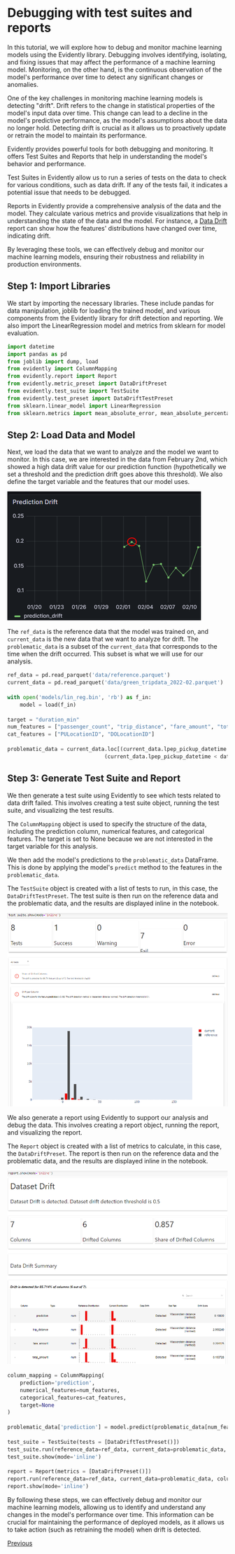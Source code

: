 # Debugging with test suites and reports

In this tutorial, we will explore how to debug and monitor machine learning models using the Evidently library. Debugging involves identifying, isolating, and fixing issues that may affect the performance of a machine learning model. Monitoring, on the other hand, is the continuous observation of the model's performance over time to detect any significant changes or anomalies.

One of the key challenges in monitoring machine learning models is detecting "drift". Drift refers to the change in statistical properties of the model's input data over time. This change can lead to a decline in the model's predictive performance, as the model's assumptions about the data no longer hold. Detecting drift is crucial as it allows us to proactively update or retrain the model to maintain its performance.

Evidently provides powerful tools for both debugging and monitoring. It offers Test Suites and Reports that help in understanding the model's behavior and performance.

Test Suites in Evidently allow us to run a series of tests on the data to check for various conditions, such as data drift. If any of the tests fail, it indicates a potential issue that needs to be debugged.

Reports in Evidently provide a comprehensive analysis of the data and the model. They calculate various metrics and provide visualizations that help in understanding the state of the data and the model. For instance, a [Data Drift](https://docs.evidentlyai.com/presets/data-drift) report can show how the features' distributions have changed over time, indicating drift.

By leveraging these tools, we can effectively debug and monitor our machine learning models, ensuring their robustness and reliability in production environments.

## Step 1: Import Libraries

We start by importing the necessary libraries. These include pandas for data manipulation, joblib for loading the trained model, and various components from the Evidently library for drift detection and reporting. We also import the LinearRegression model and metrics from sklearn for model evaluation.

```python
import datetime
import pandas as pd
from joblib import dump, load
from evidently import ColumnMapping
from evidently.report import Report
from evidently.metric_preset import DataDriftPreset
from evidently.test_suite import TestSuite
from evidently.test_preset import DataDriftTestPreset
from sklearn.linear_model import LinearRegression
from sklearn.metrics import mean_absolute_error, mean_absolute_percentage_error
```

## Step 2: Load Data and Model

Next, we load the data that we want to analyze and the model we want to monitor. In this case, we are interested in the data from February 2nd, which showed a high data drift value for our prediction function (hypothetically we set a threshold and the prediction drift goes above this threshold). We also define the target variable and the features that our model uses.

![debugging](https://github.com/dimzachar/mlops-zoomcamp/blob/master/notes/Week_5/Images/debugging.png)

The `ref_data` is the reference data that the model was trained on, and `current_data` is the new data that we want to analyze for drift. The `problematic_data` is a subset of the `current_data` that corresponds to the time when the drift occurred. This subset is what we will use for our analysis.

```python
ref_data = pd.read_parquet('data/reference.parquet')
current_data = pd.read_parquet('data/green_tripdata_2022-02.parquet')

with open('models/lin_reg.bin', 'rb') as f_in:
    model = load(f_in)

target = "duration_min"
num_features = ["passenger_count", "trip_distance", "fare_amount", "total_amount"]
cat_features = ["PULocationID", "DOLocationID"]

problematic_data = current_data.loc[(current_data.lpep_pickup_datetime >= datetime.datetime(2022,2,2,0,0)) & 
                               (current_data.lpep_pickup_datetime < datetime.datetime(2022,2,3,0,0))]
```

## Step 3: Generate Test Suite and Report

We then generate a test suite using Evidently to see which tests related to data drift failed. This involves creating a test suite object, running the test suite, and visualizing the test results. 

The `ColumnMapping` object is used to specify the structure of the data, including the prediction column, numerical features, and categorical features. The target is set to None because we are not interested in the target variable for this analysis.

We then add the model's predictions to the `problematic_data` DataFrame. This is done by applying the model's `predict` method to the features in the `problematic_data`.

The `TestSuite` object is created with a list of tests to run, in this case, the `DataDriftTestPreset`. The test suite is then run on the reference data and the problematic data, and the results are displayed inline in the notebook.

![test_suite](https://github.com/dimzachar/mlops-zoomcamp/blob/master/notes/Week_5/Images/test_suite.png)

We also generate a report using Evidently to support our analysis and debug the data. This involves creating a report object, running the report, and visualizing the report.

The `Report` object is created with a list of metrics to calculate, in this case, the `DataDriftPreset`. The report is then run on the reference data and the problematic data, and the results are displayed inline in the notebook.

![report1](https://github.com/dimzachar/mlops-zoomcamp/blob/master/notes/Week_5/Images/report1.png)

```python
column_mapping = ColumnMapping(
    prediction='prediction',
    numerical_features=num_features,
    categorical_features=cat_features,
    target=None
)

problematic_data['prediction'] = model.predict(problematic_data[num_features + cat_features].fillna(0))

test_suite = TestSuite(tests = [DataDriftTestPreset()])
test_suite.run(reference_data=ref_data, current_data=problematic_data, column_mapping=column_mapping)
test_suite.show(mode='inline')

report = Report(metrics = [DataDriftPreset()])
report.run(reference_data=ref_data, current_data=problematic_data, column_mapping=column_mapping)
report.show(mode='inline')
```

By following these steps, we can effectively debug and monitor our machine learning models, allowing us to identify and understand any changes in the model's performance over time. This information can be crucial for maintaining the performance of deployed models, as it allows us to take action (such as retraining the model) when drift is detected.

[Previous](save_dashboard.md)